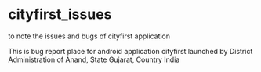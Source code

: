 # cityfirst_issues
to note the issues and bugs of cityfirst application

This is bug report place for android application cityfirst launched by District Administration of Anand, State Gujarat, Country India
